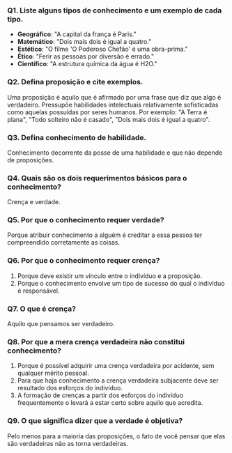 ### Q1. Liste alguns tipos de conhecimento e um exemplo de cada tipo.

- **Geográfico**: "A capital da frança é Paris."
- **Matemático**: "Dois mais dois é igual a quatro."
- **Estético**: "O filme 'O Poderoso Chefão' é uma obra-prima."
- **Ético**: "Ferir as pessoas por diversão é errado."
- **Científico**: "A estrutura química da água é H2O."

### Q2. Defina proposição e cite exemplos.

Uma proposição é aquilo que é afirmado por uma frase que diz que algo é verdadeiro. Pressupõe habilidades intelectuais relativamente sofisticadas como aquelas possuídas por seres humanos. Por exemplo: "A Terra é plana", "Todo solteiro não é casado", "Dois mais dois é igual a quatro".

### Q3. Defina conhecimento de habilidade.

Conhecimento decorrente da posse de uma habilidade e que não depende de proposições.

### Q4. Quais são os dois requerimentos básicos para o conhecimento?

Crença e verdade.

### Q5. Por que o conhecimento requer verdade?

Porque atribuir conhecimento a alguém é creditar a essa pessoa ter compreendido corretamente as coisas.

### Q6. Por que o conhecimento requer crença?

1. Porque deve existir um vínculo entre o indivíduo e a proposição.
2. Porque o conhecimento envolve um tipo de sucesso do qual o indivíduo é responsável.

### Q7. O que é crença?

Aquilo que pensamos ser verdadeiro.

### Q8. Por que a mera crença verdadeira não constitui conhecimento?

1. Porque é possível adquirir uma crença verdadeira por acidente, sem qualquer mérito pessoal.
2. Para que haja conhecimento a crença verdadeira subjacente deve ser resultado dos esforços do indivíduo.
3. A formação de crenças a partir dos esforços do indivíduo frequentemente o levará a estar certo sobre aquilo que acredita.

### Q9. O que significa dizer que a verdade é objetiva?

Pelo menos para a maioria das proposições, o fato de você pensar que elas são verdadeiras não as torna verdadeiras.
